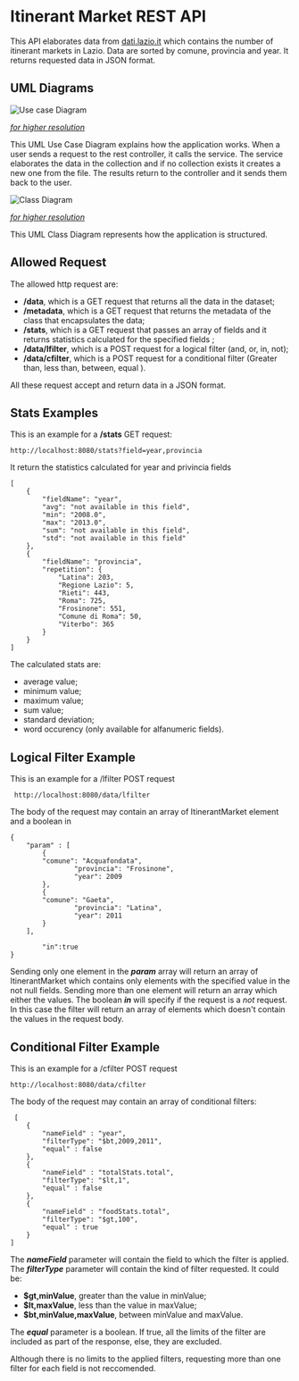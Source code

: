 # Itinerant Market REST API

This API elaborates data from [dati.lazio.it](http://dati.lazio.it/catalog/dataset/f4407fb8-5e36-4311-8422-02d463741780/resource/0fe222fb-213a-4420-b57f-b17e45dbb03d/download/oscoitineranti.csv) which contains the number of itinerant markets in Lazio. Data are sorted by comune, provincia and year. It returns requested data in JSON format.

## UML Diagrams

![Use case Diagram](https://lh3.googleusercontent.com/U0ptTLMbYW2Bze9x1EjsWd_eUhL56Pv0eQUAAXNq1u3IG7VeGd5CMWVVK86WCAG70CL-WjmHnmU "Use Case Diagram")

[*for higher resolution*](https://drive.google.com/open?id=1CE5xuEbxI863LohV2P2lNkLxhkA9CWYb)

This UML Use Case Diagram explains how the application works. When a user sends a request to the rest controller, it calls the service. The service elaborates the data in the collection and if no collection exists it creates a new one from the file. The results return to the controller and it sends them back to the user.

![Class Diagram](https://lh3.googleusercontent.com/XJDnXbyIfx2APcS1KCfDwPqUziexK0k85NTsHe2U_Wo1xvcJkm3EIZ9MD4kPFtIqfmzBgfMuQXI)

[*for higher resolution*](https://drive.google.com/open?id=1w7jZVz99Q9goVO0lj3NWcv9z4jRqLY_P)

This UML Class Diagram represents how the application is structured.

## Allowed Request
The allowed http request are:

 - **/data**, which is a GET request that returns all the data in the dataset;
  - **/metadata**, which is a GET request that returns the metadata of the class that encapsulates the data;
 - **/stats**, which is a GET request that passes an array of fields and it returns statistics calculated for the specified fields ;
 -  **/data/lfilter**, which is a POST request for a logical filter (and, or, in, not);
 - **/data/cfilter**, which is a POST request for a conditional filter (Greater than, less than, between, equal ).


All these request accept and return data in a JSON format.

## Stats Examples

This is an example for a **/stats** GET request:

    http://localhost:8080/stats?field=year,provincia

It return the statistics calculated for year and privincia fields

    [
        {
            "fieldName": "year",
            "avg": "not available in this field",
            "min": "2008.0",
            "max": "2013.0",
            "sum": "not available in this field",
            "std": "not available in this field"
        },
        {
            "fieldName": "provincia",
            "repetition": {
                "Latina": 203,
                "Regione Lazio": 5,
                "Rieti": 443,
                "Roma": 725,
                "Frosinone": 551,
                "Comune di Roma": 50,
                "Viterbo": 365
            }
        }
    ]

The calculated stats are:

 - average value;
 - minimum value;
 - maximum value;
 - sum value;
 - standard deviation;
 - word occurency (only available for alfanumeric fields).

 

## Logical Filter Example

 This is an example for a /lfilter POST request

     http://localhost:8080/data/lfilter

 The body of the request may contain an array of ItinerantMarket element and a boolean in
 

    
	{
		"param" : [
		    {
			"comune": "Acquafondata",
	            	"provincia": "Frosinone",
	            	"year": 2009
		    },
		    {
			"comune": "Gaeta",
	            	"provincia": "Latina",
	            	"year": 2011
		    }
		],
    	
	    	"in":true
    }
Sending only one element in the ***param*** array will return an array of ItinerantMarket which contains only elements with the specified value in the not null fields.
Sending more than one element will return an array which either the values.
The boolean ***in*** will specify if the request is a *not* request. In this case the filter will return an array of elements which doesn't contain the values in the request body.

## Conditional Filter Example
This is an example for a /cfilter POST request

    http://localhost:8080/data/cfilter

 The body of the request may contain an array of conditional filters:

     [
    	{
    		"nameField" : "year",
    		"filterType": "$bt,2009,2011",
    		"equal" : false
    	},
    	{
    		"nameField" : "totalStats.total",
    		"filterType": "$lt,1",
    		"equal" : false
    	},
    	{
    		"nameField" : "foodStats.total",
    		"filterType": "$gt,100",
    		"equal" : true
    	}
    ]
The ***nameField*** parameter will contain the field to which the filter is applied.
The ***filterType*** parameter will contain the kind of filter requested. It could be: 

 - **$gt,minValue**, greater than the value in minValue;
 - **$lt,maxValue**, less than the value in maxValue;
 - **$bt,minValue,maxValue**, between minValue and maxValue.

The ***equal*** parameter is a boolean. If true, all the limits of the filter are included as part of the response, else, they are excluded.

Although there is no limits to the applied filters, requesting more than one filter for each field is not reccomended. 

